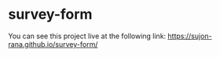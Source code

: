 # survey-form

You can see this project live at the following link: https://sujon-rana.github.io/survey-form/
